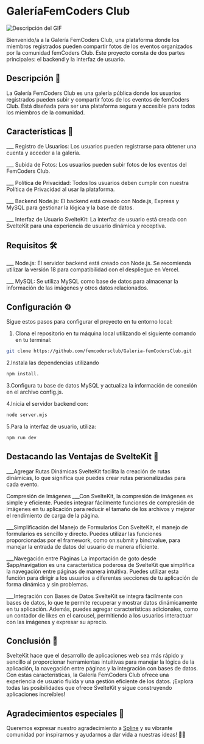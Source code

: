 # GaleríaFemCoders Club

![Descripción del GIF](/static/giffem.gif)

Bienvenido/a a la Galería FemCoders Club, una plataforma donde los miembros registrados pueden compartir fotos de los eventos organizados por la comunidad femCoders Club. Este proyecto consta de dos partes principales: el backend y la interfaz de usuario.

## Descripción 📝

La Galería FemCoders Club es una galería pública donde los usuarios registrados pueden subir y compartir fotos de los eventos de femCoders Club. Está diseñada para ser una plataforma segura y accesible para todos los miembros de la comunidad.

## Características 🚀

___ Registro de Usuarios: Los usuarios pueden registrarse para obtener una cuenta y acceder a la galería.

___ Subida de Fotos: Los usuarios pueden subir fotos de los eventos del FemCoders Club.

___ Política de Privacidad: Todos los usuarios deben cumplir con nuestra Política de Privacidad al usar la plataforma.

___ Backend Node.js: El backend está creado con Node.js, Express y MySQL para gestionar la lógica y la base de datos.

___ Interfaz de Usuario SvelteKit: La interfaz de usuario está creada con SvelteKit para una experiencia de usuario dinámica y receptiva.

## Requisitos 🛠️

___ Node.js: El servidor backend está creado con Node.js. Se recomienda utilizar la versión 18 para compatibilidad con el despliegue en Vercel.

___ MySQL: Se utiliza MySQL como base de datos para almacenar la información de las imágenes y otros datos relacionados.

## Configuración ⚙️

Sigue estos pasos para configurar el proyecto en tu entorno local:

1. Clona el repositorio en tu máquina local utilizando el siguiente comando en tu terminal:

```bash
git clone https://github.com/femcodersclub/Galeria-femCodersClub.git
```

2.Instala las dependencias utilizando 

```bash
npm install.
```

3.Configura tu base de datos MySQL y actualiza la información de conexión en el archivo config.js.

4.Inicia el servidor backend con:

```bash
node server.mjs
```

5.Para la interfaz de usuario, utiliza:

```bash
npm run dev
```

## Destacando las Ventajas de SvelteKit 🚀

___Agregar Rutas Dinámicas
SvelteKit facilita la creación de rutas dinámicas, lo que significa que puedes crear rutas personalizadas para cada evento.

Compresión de Imágenes
___Con SvelteKit, la compresión de imágenes es simple y eficiente. Puedes integrar fácilmente funciones de compresión de imágenes en tu aplicación para reducir el tamaño de los archivos y mejorar el rendimiento de carga de la página.

___Simplificación del Manejo de Formularios
Con SvelteKit, el manejo de formularios es sencillo y directo. Puedes utilizar las funciones proporcionadas por el framework, como on:submit y bind:value, para manejar la entrada de datos del usuario de manera eficiente.

___Navegación entre Páginas
La importación de goto desde $app/navigation es una característica poderosa de SvelteKit que simplifica la navegación entre páginas de manera intuitiva. Puedes utilizar esta función para dirigir a los usuarios a diferentes secciones de tu aplicación de forma dinámica y sin problemas.

___Integración con Bases de Datos
SvelteKit se integra fácilmente con bases de datos, lo que te permite recuperar y mostrar datos dinámicamente en tu aplicación. Además, puedes agregar características adicionales, como un contador de likes en el carousel, permitiendo a los usuarios interactuar con las imágenes y expresar su aprecio.

## Conclusión 🌟

SvelteKit hace que el desarrollo de aplicaciones web sea más rápido y sencillo al proporcionar herramientas intuitivas para manejar la lógica de la aplicación, la navegación entre páginas y la integración con bases de datos. Con estas características, la Galería FemCoders Club ofrece una experiencia de usuario fluida y una gestión eficiente de los datos. ¡Explora todas las posibilidades que ofrece SvelteKit y sigue construyendo aplicaciones increíbles!

## Agradecimientos especiales 💖

Queremos expresar nuestro agradecimiento a [Spline](https://spline.design/) y su vibrante comunidad por inspirarnos y ayudarnos a dar vida a nuestras ideas! 🎨🚀
